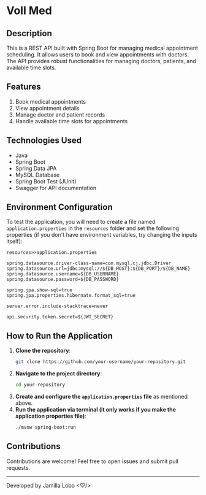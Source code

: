 # Voll Med

## Description

This is a REST API built with Spring Boot for managing medical appointment scheduling. It allows users to book and view appointments with doctors. The API provides robust functionalities for managing doctors, patients, and available time slots.

## Features

1. Book medical appointments
2. View appointment details
3. Manage doctor and patient records
4. Handle available time slots for appointments

## Technologies Used

- Java
- Spring Boot
- Spring Data JPA
- MySQL Database
- Spring Boot Test (JUnit)
- Swagger for API documentation

## Environment Configuration

To test the application, you will need to create a file named `application.properties` in the `resources` folder and set the following properties (if you don't have environment variables, try changing the inputs itself):

```properties
resources>>application.properties

spring.datasource.driver-class-name=com.mysql.cj.jdbc.Driver
spring.datasource.url=jdbc:mysql://${DB_HOST}:${DB_PORT}/${DB_NAME}
spring.datasource.username=${DB_USERNAME}
spring.datasource.password=${DB_PASSWORD}

spring.jpa.show-sql=true
spring.jpa.properties.hibernate.format_sql=true

server.error.include-stacktrace=never

api.security.token.secret=${JWT_SECRET}
```

## How to Run the Application

1. **Clone the repository**:
    ```sh
    git clone https://github.com/your-username/your-repository.git
    ```
2. **Navigate to the project directory**:
    ```sh
    cd your-repository
    ```
3. **Create and configure the `application.properties` file** as mentioned above.
4. **Run the application via terminal (it only works if you make the application properties file)**:
    ```sh
    ./mvnw spring-boot:run
    ```

## Contributions

Contributions are welcome! Feel free to open issues and submit pull requests.

---

Developed by Jamilla Lobo <♡︎/>
